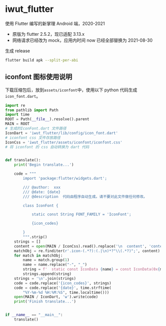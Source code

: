 # iwut_flutter

使用 Flutter 编写的新掌理 Android 端，2020-2021

-   原版为 flutter 2.5.2，现已适配 3.13.x
-   网络请求已经改为 mock，应用内时间 now 已经全部替换为 2021-08-30

生成 release

```bash
flutter build apk --split-per-abi
```

## iconfont 图标使用说明

下载压缩包后，放到`assets/iconfont`中，使用以下 python 代码生成`icon_font.dart`。

```python
import re
from pathlib import Path
import time
ROOT = Path(__file__).resolve().parent
MAIN = ROOT
# 生成的IconFont.dart 文件路径
IconDart = 'iwut_flutter/lib/config/icon_font.dart'
# iconfont css 文件存放路径
IconCss = 'iwut_flutter/assets/iconfont/iconfont.css'
# 将 iconfont 的 css 自动转换为 dart 代码


def translate():
    print('Begin translate...')

    code = """
        import 'package:flutter/widgets.dart';

        /// @author:  xxx
        /// @date: {date}
        /// @description  代码由程序自动生成。请不要对此文件做任何修改。

        class IconFont {

            static const String FONT_FAMILY = 'IconFont';

            {icon_codes}

        }
        """.strip()
    strings = []
    content = open(MAIN / IconCss).read().replace('\n  content', 'content')
    matchObj = re.finditer(r'.icon-(.*?):(.|\n)*?"\\(.*?)";', content)
    for match in matchObj:
        name = match.group(1)
        name = name.replace("-", "_")
        string = f'  static const IconData {name} = const IconData(0x{match.group(3)}, fontFamily: IconFont.FONT_FAMILY);'
        strings.append(string)
    strings = '\n'.join(strings)
    code = code.replace('{icon_codes}', strings)
    code = code.replace('{date}', time.strftime(
        "%Y-%m-%d %H:%M:%S", time.localtime()))
    open(MAIN / IconDart, 'w').write(code)
    print('Finish translate...')


if __name__ == "__main__":
    translate()

```

